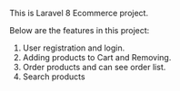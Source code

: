 This is Laravel 8 Ecommerce project. 

Below are the features in this project:
1. User registration and login.
2. Adding products to Cart and Removing.
3. Order products and can see order list.
4. Search products



